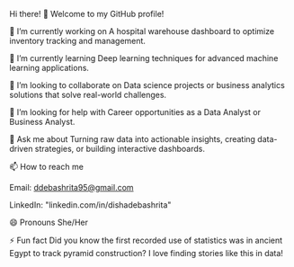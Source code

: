 Hi there! 👋
Welcome to my GitHub profile!

🔭 I’m currently working on
A hospital warehouse dashboard to optimize inventory tracking and management.

🌱 I’m currently learning
Deep learning techniques for advanced machine learning applications.

👯 I’m looking to collaborate on
Data science projects or business analytics solutions that solve real-world challenges.

🤔 I’m looking for help with
Career opportunities as a Data Analyst or Business Analyst.

💬 Ask me about
Turning raw data into actionable insights, creating data-driven strategies, or building interactive dashboards.

📫 How to reach me

Email: ddebashrita95@gmail.com

LinkedIn: "linkedin.com/in/dishadebashrita"

😄 Pronouns
She/Her

⚡ Fun fact
Did you know the first recorded use of statistics was in ancient Egypt to track pyramid construction? I love finding stories like this in data!
